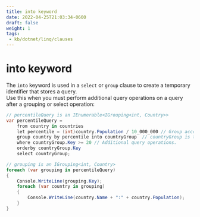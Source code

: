 ```yaml
---
title: into keyword
date: 2022-04-25T21:03:34-0600
draft: false
weight: 1
tags:
 - kb/dotnet/linq/clauses
---
```


# into keyword
The `into` keyword is used in a `select` or `group` clause to create a temporary identifier that stores a query.  
Use this when you must perform additional query operations on a query after a grouping or select operation:

```cs
// percentileQuery is an IEnumerable<IGrouping<int, Country>>
var percentileQuery =
    from country in countries
    let percentile = (int)country.Population / 10_000_000 // Group according to population in ranges of 10M.
    group country by percentile into countryGroup  // countryGroup is the temporary identifier.
    where countryGroup.Key >= 20 // Additional query operations.
    orderby countryGroup.Key
    select countryGroup;

// grouping is an IGrouping<int, Country>
foreach (var grouping in percentileQuery)
{
    Console.WriteLine(grouping.Key);
    foreach (var country in grouping)
    {
        Console.WriteLine(country.Name + ":" + country.Population);
    }
}
```

